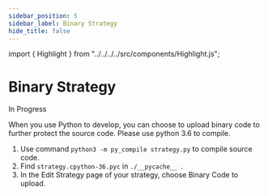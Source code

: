 ```yaml
---
sidebar_position: 5
sidebar_label: Binary Strategy
hide_title: false
---
```


import { Highlight } from "../../../../src/components/Highlight.js";

# Binary Strategy

<Highlight color="#ffba00"> In Progress </Highlight>

When you use Python to develop, you can choose to upload binary code to further protect the source code.
Please use python 3.6 to compile.

1. Use command `python3 -m py_compile strategy.py` to compile source code.
2. Find `strategy.cpython-36.pyc` in `./__pycache__ `.
3. In the Edit Strategy page of your strategy, choose Binary Code to upload.
